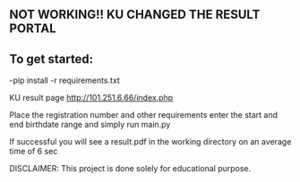 ## NOT WORKING!! KU CHANGED THE RESULT PORTAL
## To get started:
-pip install -r requirements.txt


KU result page http://101.251.6.66/index.php

Place the registration number and other requirements
enter the start and end birthdate range and simply run main.py

If successful you will see a result.pdf in the working directory on an average time of 6 sec

DISCLAIMER: This project is done solely for educational purpose.
